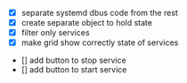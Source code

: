  - [x] separate systemd dbus code from the rest
 - [x] create separate object to hold state
 - [x] filter only services
 - [x] make grid show correctly state of services
 - [] add button to stop service
 - [] add button to start service